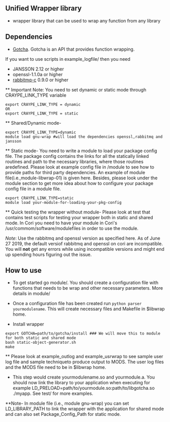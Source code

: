 ## Unified Wrapper library
* wrapper library that can be used to wrap any function from any library

## Dependencies
* [Gotcha](https://gotcha.readthedocs.io/en/latest/#). Gotcha is an API that provides function wrapping.

If you want to use scripts in example\_logfile/ then you need

* JANSSON 2.12 or higher
* openssl-1.1.0a or higher 
* [rabbitmq-c](https://github.com/alanxz/rabbitmq-c) 0.9.0 or higher 


** Important Note: You need to set dynamic or static mode through CRAYPE_LINK_TYPE variable
```
export CRAYPE_LINK_TYPE = dynamic
OR
export CRAYPE_LINK_TYPE = static 
```

** Shared/Dynamic mode-
```
export CRAYPE_LINK_TYPE=dynamic
module load gnu-wrap #will load the dependencies openssl,rabbitmq and jansson
```

** Static mode-
You need to write a module to load your package config file. The package config contains the links for all the statically linked routines and path to the necessary libraries, where those routines aredefined. Please look at example config file in /module to see how to provide paths for third party dependencies. An example of module file(i.e.,module-libwrap-01) is given here. Besides, please look under the module section to get more idea about how to configure your package config file in a module file.
```
export CRAYPE_LINK_TYPE=static
module load your-module-for-loading-your-pkg-config
```
** Quick testing the wrapper without module-
Please look at test that contains test scripts for testing your wrapper both in static and shared mode. In Cori you need to have your module in Cori's /usr/commom/software/modulefiles in order to use the module.

*Note*: Use the rabbitmq and openssl version as specified here. As of June 27 2019, the default versiof rabbitmq and openssl on cori are incompatible. You will **not** get any errors while using incompatible versions and might end up spending hours figuring out the issue. 
  

## How to use
* To get started go module/. You should create a configuration file with functions that needs to be wrap and other necessary parameters. More details in module/

* Once a configuration file has been created run ``python parser yourmodulename``. This will create necessary files and Makefile in $libwrap home. 

* Install wrapper
```
export GOTCHA=path/to/gotcha/install ### We will move this to module for both static and shared mode
bash static-object-generator.sh
make 
```
** Please look at example_outlog and example_usrwrap to see sample user log file and sample techniqueto produce output to MODS. The user log files and the MODS file need to be in $libwrap home.

* This step would create yourmodulename.so and yourmodule.a. You should now link the library to your application when executing for example LD\_PRELOAD=path/to/yourmodule.so:path/to/libgotcha.so ./myapp. See test/ for more examples.

**Note- In module file (i.e., module gnu-wrap) you can set LD_LIBRARY_PATH to link the wrapper with the application for shared mode and can also set Package_Config_Path for static mode.

